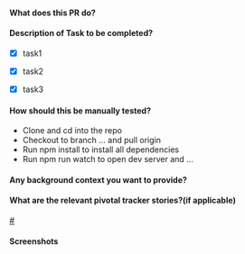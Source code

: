 #### What does this PR do?

#### Description of Task to be completed?
- [x] task1
- [x] task2
- [x] task3


#### How should this be manually tested?
* Clone and cd into the repo
* Checkout to branch ... and pull origin
* Run npm install to install all dependencies
* Run npm run watch to open dev server and ...

#### Any background context you want to provide?

#### What are the relevant pivotal tracker stories?(if applicable)
[#](https://www.pivotaltracker.com/story/show/)

#### Screenshots
